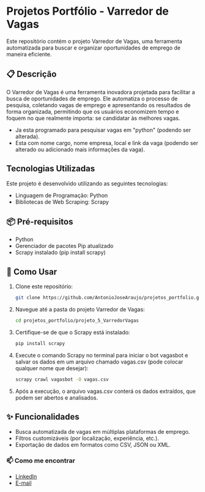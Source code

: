 # Projetos Portfólio - Varredor de Vagas

Este repositório contém o projeto Varredor de Vagas, uma ferramenta automatizada para buscar e organizar oportunidades de emprego de maneira eficiente.

## 📋 Descrição

O Varredor de Vagas é uma ferramenta inovadora projetada para facilitar a busca de oportunidades de emprego. Ele automatiza o processo de pesquisa, coletando vagas de emprego e apresentando os resultados de forma organizada, permitindo que os usuários economizem tempo e foquem no que realmente importa: se candidatar às melhores vagas.
- Ja esta programado para pesquisar vagas em "python" (podendo ser alterada).
- Esta com nome cargo, nome empresa, local e link da vaga (podendo ser alterado ou adicionado mais informações da vaga).

## Tecnologias Utilizadas
Este projeto é desenvolvido utilizando as seguintes tecnologias:
- Linguagem de Programação: Python
- Bibliotecas de Web Scraping: Scrapy

## 📦 Pré-requisitos
- Python
- Gerenciador de pacotes Pip atualizado
- Scrapy instalado (pip install scrapy)

## 🚀 Como Usar

1. Clone este repositório:
    ```sh
    git clone https://github.com/AntonioJoseAraujo/projetos_portfolio.git
    ```

2. Navegue até a pasta do projeto Varredor de Vagas:
    ```sh
    cd projetos_portfolio/projeto_5_VarredorVagas
    ```
3. Certifique-se de que o Scrapy está instalado:
    ```sh
    pip install scrapy
    ```
4. Execute o comando Scrapy no terminal para iniciar o bot vagasbot e salvar os dados em um arquivo chamado vagas.csv (pode colocar qualquer nome que desejar):
    ```sh
    scrapy crawl vagasbot -O vagas.csv
    ```
5. Após a execução, o arquivo vagas.csv conterá os dados extraídos, que podem ser abertos e analisados.


## ✨ Funcionalidades

- Busca automatizada de vagas em múltiplas plataformas de emprego.
- Filtros customizáveis (por localização, experiência, etc.).
- Exportação de dados em formatos como CSV, JSON ou XML.


### 📫 Como me encontrar

- [LinkedIn](https://www.linkedin.com/in/antonio-jose-de-araujo/)
- [E-mail](dev.antonioaraujo@gmail.com)
